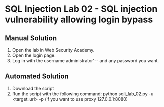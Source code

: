 # SQL Injection Lab 02 - SQL injection vulnerability allowing login bypass

## Manual Solution

1. Open the lab in Web Security Academy.
2. Open the login page.
3. Log in with the username administrator'-- and any password you want.

## Automated Solution

1. Download the script
2. Run the script with the following command: python sqli_lab_02.py -u <target_url> -p (if you want to use proxy 127.0.0.1:8080)

